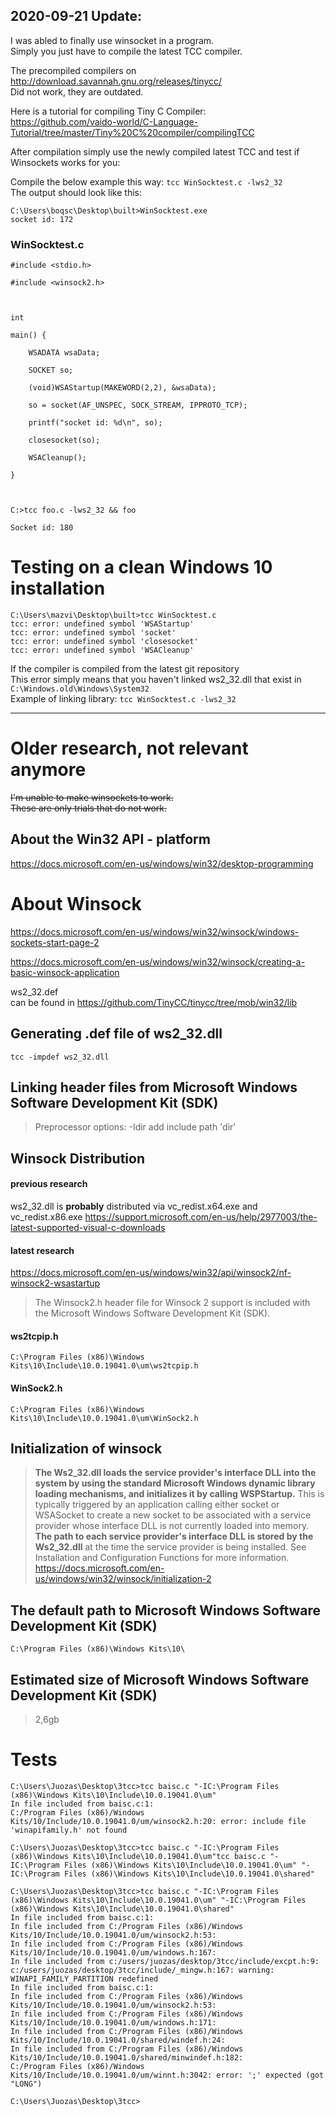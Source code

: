 
## 2020-09-21 Update: 
I was abled to finally use winsocket in a program.  
Simply you just have to compile the latest TCC compiler.

The precompiled compilers on http://download.savannah.gnu.org/releases/tinycc/  
Did not work, they are outdated.

Here is a tutorial for compiling Tiny C Compiler:  
https://github.com/vaido-world/C-Language-Tutorial/tree/master/Tiny%20C%20compiler/compilingTCC

After compilation simply use the newly compiled latest TCC
and test if Winsockets works for you:


Compile the below example this way: `tcc WinSocktest.c -lws2_32`  
The output should look like this:
```
C:\Users\boqsc\Desktop\built>WinSocktest.exe
socket id: 172
```

### WinSocktest.c
```
#include <stdio.h>

#include <winsock2.h>

 

int

main() {

    WSADATA wsaData;

    SOCKET so;

    (void)WSAStartup(MAKEWORD(2,2), &wsaData);

    so = socket(AF_UNSPEC, SOCK_STREAM, IPPROTO_TCP);

    printf("socket id: %d\n", so);

    closesocket(so);

    WSACleanup();   

}

 

C:>tcc foo.c -lws2_32 && foo

Socket id: 180
```


# Testing on a clean Windows 10 installation

```
C:\Users\mazvi\Desktop\built>tcc WinSocktest.c
tcc: error: undefined symbol 'WSAStartup'
tcc: error: undefined symbol 'socket'
tcc: error: undefined symbol 'closesocket'
tcc: error: undefined symbol 'WSACleanup'
```

If the compiler is compiled from the latest git repository  
This error simply means that you haven't linked ws2_32.dll that exist in  `C:\Windows.old\Windows\System32`  
Example of linking library: `tcc WinSocktest.c -lws2_32`



----
# Older research, not relevant anymore


~~I'm unable to make winsockets to work.  
These are only trials that do not work.~~




## About the Win32 API - platform
https://docs.microsoft.com/en-us/windows/win32/desktop-programming

# About Winsock
https://docs.microsoft.com/en-us/windows/win32/winsock/windows-sockets-start-page-2

https://docs.microsoft.com/en-us/windows/win32/winsock/creating-a-basic-winsock-application

ws2_32.def  
can be found in https://github.com/TinyCC/tinycc/tree/mob/win32/lib



## Generating .def file of ws2_32.dll
```
tcc -impdef ws2_32.dll
```

## Linking header files from Microsoft Windows Software Development Kit (SDK)
> Preprocessor options:
>   -Idir       add include path 'dir'


## Winsock Distribution

#### previous research
ws2_32.dll is **probably** distributed via  vc_redist.x64.exe and vc_redist.x86.exe
https://support.microsoft.com/en-us/help/2977003/the-latest-supported-visual-c-downloads
#### latest research
https://docs.microsoft.com/en-us/windows/win32/api/winsock2/nf-winsock2-wsastartup
> The Winsock2.h header file for Winsock 2 support is included with the Microsoft Windows Software Development Kit (SDK).

#### ws2tcpip.h
`C:\Program Files (x86)\Windows Kits\10\Include\10.0.19041.0\um\ws2tcpip.h`
#### WinSock2.h
`C:\Program Files (x86)\Windows Kits\10\Include\10.0.19041.0\um\WinSock2.h`


## Initialization of winsock
> **The Ws2_32.dll loads the service provider's interface DLL into the system by using the standard Microsoft Windows dynamic library loading mechanisms, and initializes it by calling WSPStartup.** This is typically triggered by an application calling either socket or WSASocket to create a new socket to be associated with a service provider whose interface DLL is not currently loaded into memory. **The path to each service provider's interface DLL is stored by the Ws2_32.dll** at the time the service provider is being installed. See Installation and Configuration Functions for more information.
https://docs.microsoft.com/en-us/windows/win32/winsock/initialization-2


## The default path to Microsoft Windows Software Development Kit (SDK)

``C:\Program Files (x86)\Windows Kits\10\``
## Estimated size of Microsoft Windows Software Development Kit (SDK)
> 2,6gb


# Tests
```
C:\Users\Juozas\Desktop\3tcc>tcc baisc.c "-IC:\Program Files (x86)\Windows Kits\10\Include\10.0.19041.0\um"
In file included from baisc.c:1:
C:/Program Files (x86)/Windows Kits/10/Include/10.0.19041.0/um/winsock2.h:20: error: include file 'winapifamily.h' not found

C:\Users\Juozas\Desktop\3tcc>tcc baisc.c "-IC:\Program Files (x86)\Windows Kits\10\Include\10.0.19041.0\um"tcc baisc.c "-IC:\Program Files (x86)\Windows Kits\10\Include\10.0.19041.0\um" "-IC:\Program Files (x86)\Windows Kits\10\Include\10.0.19041.0\shared"

C:\Users\Juozas\Desktop\3tcc>tcc baisc.c "-IC:\Program Files (x86)\Windows Kits\10\Include\10.0.19041.0\um" "-IC:\Program Files (x86)\Windows Kits\10\Include\10.0.19041.0\shared"
In file included from baisc.c:1:
In file included from C:/Program Files (x86)/Windows Kits/10/Include/10.0.19041.0/um/winsock2.h:53:
In file included from C:/Program Files (x86)/Windows Kits/10/Include/10.0.19041.0/um/windows.h:167:
In file included from c:/users/juozas/desktop/3tcc/include/excpt.h:9:
c:/users/juozas/desktop/3tcc/include/_mingw.h:167: warning: WINAPI_FAMILY_PARTITION redefined
In file included from baisc.c:1:
In file included from C:/Program Files (x86)/Windows Kits/10/Include/10.0.19041.0/um/winsock2.h:53:
In file included from C:/Program Files (x86)/Windows Kits/10/Include/10.0.19041.0/um/windows.h:171:
In file included from C:/Program Files (x86)/Windows Kits/10/Include/10.0.19041.0/shared/windef.h:24:
In file included from C:/Program Files (x86)/Windows Kits/10/Include/10.0.19041.0/shared/minwindef.h:182:
C:/Program Files (x86)/Windows Kits/10/Include/10.0.19041.0/um/winnt.h:3042: error: ';' expected (got "LONG")

C:\Users\Juozas\Desktop\3tcc>
```
